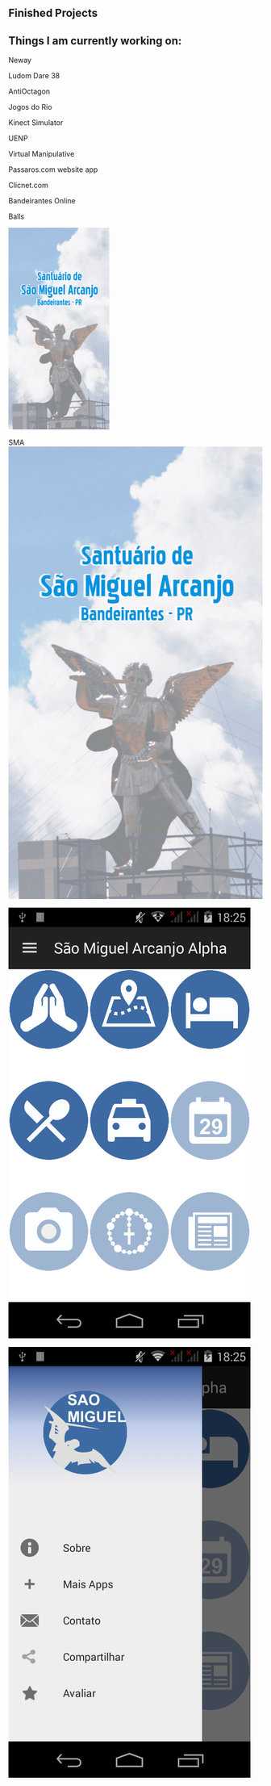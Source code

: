 ## Finished Projects
## Things I am currently working on:

Neway

Ludom Dare 38

AntiOctagon

Jogos do Rio

Kinect Simulator

UENP

Virtual Manipulative

Passaros.com
  website
  app
  
Clicnet.com

Bandeirantes Online

Balls

<img src="/images/sma1.webp" width="200" height="400" />


SMA
![GitHub Logo](/images/sma1.webp)

![GitHub Logo](/images/sma2.webp)

![GitHub Logo](/images/sma3.webp)

